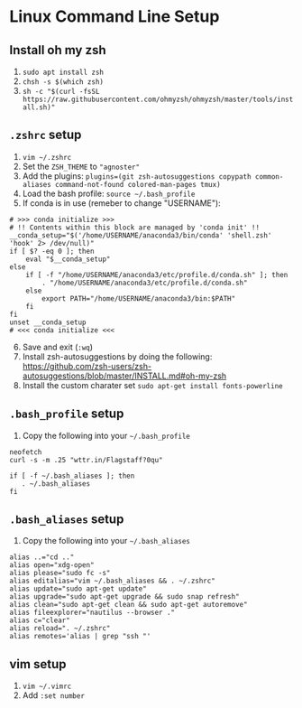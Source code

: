 # Linux Command Line Setup

## Install oh my zsh

1. `sudo apt install zsh`
2. `chsh -s $(which zsh)`
3. `sh -c "$(curl -fsSL https://raw.githubusercontent.com/ohmyzsh/ohmyzsh/master/tools/install.sh)"`

## `.zshrc` setup

1. `vim ~/.zshrc`
2. Set the `ZSH_THEME` to `"agnoster"`
3. Add the plugins: `plugins=(git zsh-autosuggestions copypath common-aliases command-not-found colored-man-pages tmux)`
4. Load the bash profile: `source ~/.bash_profile`
5. If conda is in use (remeber to change "USERNAME"): 
```
# >>> conda initialize >>>
# !! Contents within this block are managed by 'conda init' !!
__conda_setup="$('/home/USERNAME/anaconda3/bin/conda' 'shell.zsh' 'hook' 2> /dev/null)"
if [ $? -eq 0 ]; then
    eval "$__conda_setup"
else
    if [ -f "/home/USERNAME/anaconda3/etc/profile.d/conda.sh" ]; then
        . "/home/USERNAME/anaconda3/etc/profile.d/conda.sh"
    else
        export PATH="/home/USERNAME/anaconda3/bin:$PATH"
    fi
fi
unset __conda_setup
# <<< conda initialize <<<
```
6. Save and exit (`:wq`)
6. Install zsh-autosuggestions by doing the following: https://github.com/zsh-users/zsh-autosuggestions/blob/master/INSTALL.md#oh-my-zsh
7. Install the custom charater set `sudo apt-get install fonts-powerline`

## `.bash_profile` setup
1. Copy the following into your `~/.bash_profile`
```
neofetch
curl -s -m .25 "wttr.in/Flagstaff?0qu"

if [ -f ~/.bash_aliases ]; then
   . ~/.bash_aliases
fi
```

## `.bash_aliases` setup
1. Copy the following into your `~/.bash_aliases`
```
alias ..="cd .."
alias open="xdg-open"
alias please="sudo fc -s"
alias editalias="vim ~/.bash_aliases && . ~/.zshrc"
alias update="sudo apt-get update"
alias upgrade="sudo apt-get upgrade && sudo snap refresh"
alias clean="sudo apt-get clean && sudo apt-get autoremove"
alias fileexplorer="nautilus --browser ."
alias c="clear"
alias reload=". ~/.zshrc"
alias remotes='alias | grep "ssh "'
```

## vim setup
1. `vim ~/.vimrc`
2. Add `:set number`
